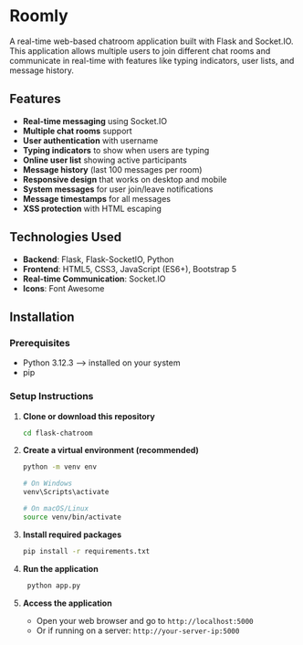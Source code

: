 # Roomly 

A real-time web-based chatroom application built with Flask and Socket.IO. This application allows multiple users to join different chat rooms and communicate in real-time with features like typing indicators, user lists, and message history.

## Features

- **Real-time messaging** using Socket.IO
- **Multiple chat rooms** support
- **User authentication** with username
- **Typing indicators** to show when users are typing
- **Online user list** showing active participants
- **Message history** (last 100 messages per room)
- **Responsive design** that works on desktop and mobile
- **System messages** for user join/leave notifications
- **Message timestamps** for all messages
- **XSS protection** with HTML escaping

## Technologies Used

- **Backend**: Flask, Flask-SocketIO, Python
- **Frontend**: HTML5, CSS3, JavaScript (ES6+), Bootstrap 5
- **Real-time Communication**: Socket.IO
- **Icons**: Font Awesome


## Installation

### Prerequisites

- Python 3.12.3 --> installed on your system
- pip

### Setup Instructions

1. **Clone or download this repository**
   ```bash
   cd flask-chatroom
   ```

2. **Create a virtual environment (recommended)**
   ```bash
   python -m venv env
   
   # On Windows
   venv\Scripts\activate
   
   # On macOS/Linux
   source venv/bin/activate
   ```

3. **Install required packages**
   ```bash
   pip install -r requirements.txt
   ```

4. **Run the application**
   ```bash
    python app.py
   ```

5. **Access the application**
   - Open your web browser and go to `http://localhost:5000`
   - Or if running on a server: `http://your-server-ip:5000`


